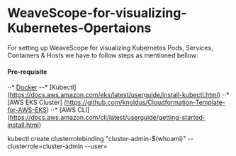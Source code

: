 # WeaveScope-for-visualizing-Kubernetes-Opertaions

For setting up WeaveScope for visualizing Kubernetes Pods, Services, Containers & Hosts we have to follow steps as mentioned bellow:

#### Pre-requisite
⋅⋅* [Docker](https://docs.docker.com/desktop/install/linux-install/)
--* [Kubectl] (https://docs.aws.amazon.com/eks/latest/userguide/install-kubectl.html)
⋅⋅* [AWS EKS Cluster] (https://github.com/knoldus/Cloudformation-Template-for-AWS-EKS)
⋅⋅* [AWS CLI] (https://docs.aws.amazon.com/cli/latest/userguide/getting-started-install.html)

kubectl create clusterrolebinding "cluster-admin-$(whoami)" --clusterrole=cluster-admin --user=<AWS username>
